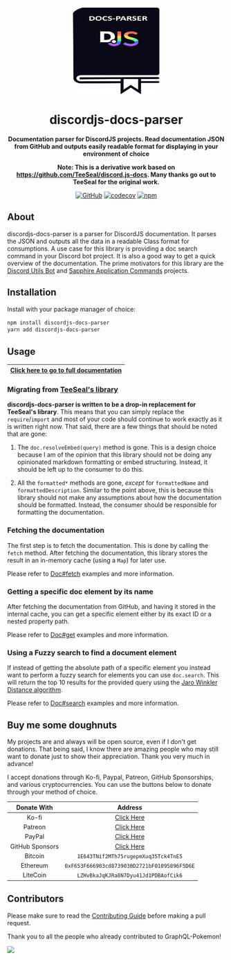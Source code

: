 <div align="center">

<img
  src="documentation/static/img/logo.png"
  alt="DiscordJS Docs Parser Logo"
  width="200"
  height="200"
/>

# discordjs-docs-parser

**Documentation parser for DiscordJS projects. Read documentation JSON from GitHub and outputs easily readable format
for displaying in your environment of choice**

**Note: This is a derivative work based on https://github.com/TeeSeal/discord.js-docs. Many thanks go out to TeeSeal for
the original work.**

[![GitHub](https://img.shields.io/github/license/favna/discordjs-docs-parser)](https://github.com/favna/discordjs-docs-parser/blob/main/LICENSE.md)
[![codecov](https://codecov.io/gh/favna/discordjs-docs-parser/branch/main/graph/badge.svg?token=1qXM3yNvmP)](https://codecov.io/gh/favna/discordjs-docs-parser)
[![npm](https://img.shields.io/npm/v/discordjs-docs-parser?color=crimson&logo=npm&style=flat-square)](https://www.npmjs.com/package/discordjs-docs-parser)

</div>

## About

discordjs-docs-parser is a parser for DiscordJS documentation. It parses the JSON and outputs all the data in a readable
Class format for consumptions. A use case for this library is providing a doc search command in your Discord bot
project. It is also a good way to get a quick overview of the documentation. The prime motivators for this library are
the [Discord Utils Bot](https://github.com/discordjs/discord-utils-bot) and
[Sapphire Application Commands](https://github.com/sapphiredev/sapphire-application-commands) projects.

## Installation

Install with your package manager of choice:

```bash
npm install discordjs-docs-parser
yarn add discordjs-docs-parser
```

## Usage

| [Click here to go to full documentation](https://discordjs-docs-parser.vercel.app/docs/Documentation) |
| ----------------------------------------------------------------------------------------------------- |

### Migrating from [TeeSeal's library][teeseals-library]

**discordjs-docs-parser is written to be a drop-in replacement for TeeSeal's library**. This means that you can simply
replace the `require`/`import` and most of your code should continue to work exactly as it is written right now. That
said, there are a few things that should be noted that are gone:

1. The `doc.resolveEmbed(query)` method is gone. This is a design choice because I am of the opinion that this library
   should not be doing any opinionated markdown formatting or embed structuring. Instead, it should be left up to the
   consumer to do this.

1. All the `formatted*` methods are gone, _except_ for `formattedName` and `formattedDescription`. Similar to the point
   above, this is because this library should not make any assumptions about how the documentation should be formatted.
   Instead, the consumer should be responsible for formatting the documentation.

### Fetching the documentation

The first step is to fetch the documentation. This is done by calling the `fetch` method. After fetching the
documentation, this library stores the result in an in-memory cache (using a `Map`) for later use.

Please refer to [Doc#fetch](https://discordjs-docs-parser.vercel.app/docs/Documentation/classes/Doc#fetch) examples and
more information.

### Getting a specific doc element by its name

After fetching the documentation from GitHub, and having it stored in the internal cache, you can get a specific element
either by its exact ID or a nested property path.

Please refer to [Doc#get](https://discordjs-docs-parser.vercel.app/docs/Documentation/classes/Doc#get) examples and more
information.

### Using a Fuzzy search to find a document element

If instead of getting the absolute path of a specific element you instead want to perform a fuzzy search for elements
you can use `doc.search`. This will return the top 10 results for the provided query using the [Jaro Winkler Distance
algorithm][jarowinklerdistance].

Please refer to [Doc#search](https://discordjs-docs-parser.vercel.app/docs/Documentation/classes/Doc#search) examples
and more information.

## Buy me some doughnuts

My projects are and always will be open source, even if I don't get donations. That being said, I know there are amazing
people who may still want to donate just to show their appreciation. Thank you very much in advance!

I accept donations through Ko-fi, Paypal, Patreon, GitHub Sponsorships, and various cryptocurrencies. You can use the
buttons below to donate through your method of choice.

|   Donate With   |                      Address                      |
| :-------------: | :-----------------------------------------------: |
|      Ko-fi      |  [Click Here](https://donate.favware.tech/kofi)   |
|     Patreon     | [Click Here](https://donate.favware.tech/patreon) |
|     PayPal      | [Click Here](https://donate.favware.tech/paypal)  |
| GitHub Sponsors |  [Click Here](https://github.com/sponsors/Favna)  |
|     Bitcoin     |       `1E643TNif2MTh75rugepmXuq35Tck4TnE5`        |
|    Ethereum     |   `0xF653F666903cd8739030D2721bF01095896F5D6E`    |
|    LiteCoin     |       `LZHvBkaJqKJRa8N7Dyu41Jd1PDBAofCik6`        |

## Contributors

Please make sure to read the [Contributing Guide][contributing] before making a pull request.

Thank you to all the people who already contributed to GraphQL-Pokemon!

<a href="https://github.com/favware/graphql-pokemon/graphs/contributors">
  <img src="https://contrib.rocks/image?repo=favware/graphql-pokemon" />
</a>

[contributing]: ./.github/CONTRIBUTING.md
[teeseals-library]: https://github.com/TeeSeal/discord.js-docs
[jarowinklerdistance]: https://en.wikipedia.org/wiki/Jaro–Winkler_distance
